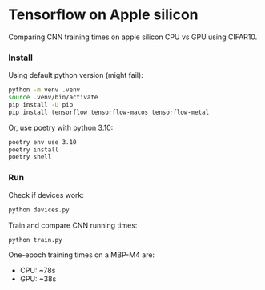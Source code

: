 # Tensorflow on Apple silicon

Comparing CNN training times on apple silicon CPU vs GPU using CIFAR10.

### Install

Using default python version (might fail):
```sh
python -m venv .venv
source .venv/bin/activate
pip install -U pip
pip install tensorflow tensorflow-macos tensorflow-metal
```

Or, use poetry with python 3.10:
```sh
poetry env use 3.10
poetry install
poetry shell
```

### Run

Check if devices work:
```sh
python devices.py
```

Train and compare CNN running times:
```sh
python train.py
```

One-epoch training times on a MBP-M4 are:
- CPU: ~78s
- GPU: ~38s
